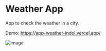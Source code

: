 # Weather App

App to check the weather in a city.

Demo: https://app-weather-indol.vercel.app/

![image](https://github.com/user-attachments/assets/6cf55d35-3952-4245-bd2c-981ca30d02b8)


